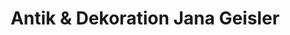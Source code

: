 ---
title: "Antik & Dekoration Jana Geisler"
url: /gruenhainichen/antik-und-dekoration-jana-geisler/
shop: Antiquitäten
---